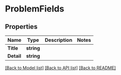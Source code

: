 # ProblemFields

## Properties

Name | Type | Description | Notes
------------ | ------------- | ------------- | -------------
**Title** | **string** |  | 
**Detail** | **string** |  | 

[[Back to Model list]](../README.md#documentation-for-models) [[Back to API list]](../README.md#documentation-for-api-endpoints) [[Back to README]](../README.md)


